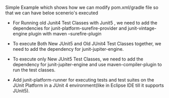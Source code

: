 Simple Example which shows how we can modify pom.xml/gradle file so that we can have beloe scenerio's executed
 - For Running old Junit4 Test Classes with Junit5 , we need to add the  dependencies for junit-platform-surefire-provider and junit-vintage-engine plugin with maven –surefire-plugin 

 - To execute Both New JUnit5 and Old JUnit4 Test Classes together, we need to add the dependency for junit-jupiter-engine.

 - To execute only New JUnit5 Test Classes, we need  to add  the dependency for junit-jupiter-engine and  use maven-compiler-plugin to run the test classes.

 - Add junit-platform-runner for executing tests and test suites on the JUnit Platform in a JUnit 4 environment(like in Eclipse IDE till it supports JUnit5).
